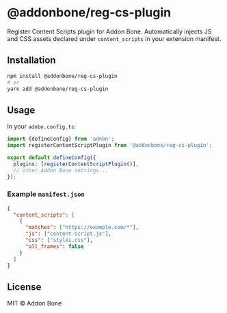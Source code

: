 # @addonbone/reg-cs-plugin

Register Content Scripts plugin for Addon Bone. Automatically injects JS and CSS assets declared under `content_scripts` in your extension manifest.

## Installation

```bash
npm install @addonbone/reg-cs-plugin
# or
yarn add @addonbone/reg-cs-plugin
```

## Usage

In your `adnbn.config.ts`:

```ts
import {defineConfig} from 'adnbn';
import registerContentScriptPlugin from '@addonbone/reg-cs-plugin';

export default defineConfig({
  plugins: [registerContentScriptPlugin()],
  // other Addon Bone settings...
});
```

### Example `manifest.json`

```json
{
  "content_scripts": [
    {
      "matches": ["https://example.com/*"],
      "js": ["content-script.js"],
      "css": ["styles.css"],
      "all_frames": false
    }
  ]
}
```

## License

MIT © Addon Bone

